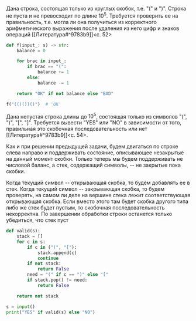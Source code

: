 Дана строка, состоящая только из круглых скобок, т.е. "(" и ")". Строка не пуста и не превосходит по длине $10^5$. Требуется проверить ее на правильность, т.е. могла ли она получиться из корректного арифметического выражения после удаления из него цифр и знаков операций [[Литература#^9783b9]]<c. 52>
```python
def f(input_: s) -> str:
    balance = 0

    for brac in input_:
        if brac == "(":
            balance += 1
        else:
            balance -= 1

    return "OK" if not balance else "BAD"

f("(()())()")  # 'OK'
```

Дана непустая строка длины до $10^5$, состоящая только из символов "(", ")", "[", "]". Требуется вывести "YES" или "NO" в зависимости от того, правильная это скобочная последовательность или нет [[Литература#^9783b9]]<c. 54>. 

Как и при решении предыдущей задачи, будем двигаться по строке слева направо и поддерживать состояние, описывающее незакрытые на данный момент скобки. Только теперь мы будем поддерживать не числовой баланс, а стек, содержащий символы, -- не закрытые пока скобки.

Когда текущий символ -- открывающая скобка, то будем добавлять ее в стек. Когда текущий символ -- закрывающая скобка, то будем проверять, на самом ли деле на вершине стека лежит соответствующая открывающая скобка. Если вместо этого там будет скобка другого типа либо же стек будет пустым, то скобочная последовательность некорректна. По завершении обработки строки останется только убедиться, что стек пуст
```python
def valid(s):
    stack = []
    for c in s:
        if c in ("(", "["):
            stack.append(c)
            continue
        if not stack:
            return False
        need = "(" if c == ")" else "["
        if stack.pop() != need:
            return False

    return not stack

s = input()
print("YES" if valid(s) else "NO")
```
